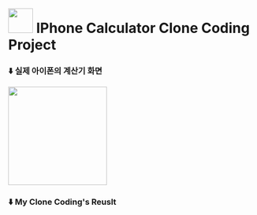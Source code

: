 # <img src="https://noticon-static.tammolo.com/dgggcrkxq/image/upload/v1567061601/noticon/yumefruxwlad6wtdpkfu.jpg" width="50rem"> IPhone Calculator Clone Coding Project
### ⬇️ 실제 아이폰의 계산기 화면
<img src="https://user-images.githubusercontent.com/83416999/119215081-6003ed00-bb06-11eb-9182-26bce8e97b38.PNG" width="200rem">

### ⬇️ My Clone Coding's Reuslt
